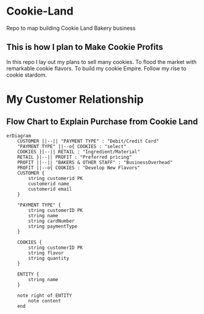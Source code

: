 # Cookie-Land
Repo to map building Cookie Land Bakery business

## This is how I plan to Make Cookie Profits

In this repo I lay out my plans to sell many cookies.
To flood the market with remarkable cookie flavors. To build my cookie Empire. Follow my rise to cookie stardom.

# My Customer Relationship

## Flow Chart to Explain Purchase from Cookie Land

```mermaid
erDiagram
    CUSTOMER ||--|| "PAYMENT TYPE" : "Debit/Credit Card"
    "PAYMENT TYPE" ||--o{ COOKIES : "select"
    COOKIES }|--|| RETAIL : "Ingredient/Material"
    RETAIL }|--|| PROFIT : "Preferred pricing"
    PROFIT ||--|| "BAKERS & OTHER STAFF" : "BusinessOverhead"
    PROFIT ||--o{ COOKIES : "Develop New Flavors"
    CUSTOMER {
        string customerid PK
        customerid name
        customerid email
    }
    
    "PAYMENT TYPE" {
        string customerID PK
        string name
        string cardNumber
        string paymentType
    }
    
    COOKIES {
        string customerID PK
        string flavor
        string quantity
    }
    
    ENTITY {
        string name
    }
    
    note right of ENTITY
        note content
    end

